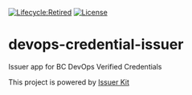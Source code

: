 [![Lifecycle:Retired](https://img.shields.io/badge/Lifecycle-Retired-d45500)](https://github.com/bcgov/repomountie/blob/master/doc/lifecycle-badges.md)
[![License](https://img.shields.io/badge/License-Apache%202.0-blue.svg)](LICENSE)

# devops-credential-issuer

Issuer app for BC DevOps Verified Credentials

This project is powered by [Issuer Kit](https://github.com/bcgov/issuer-kit.git)
